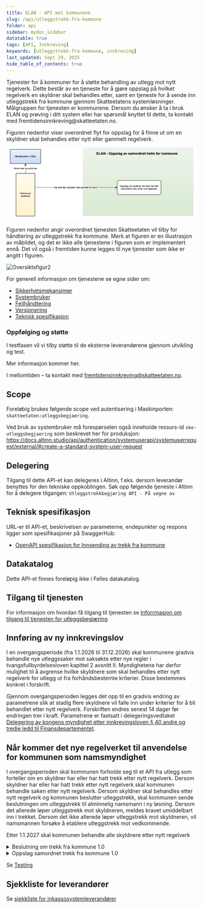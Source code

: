 ```yaml
---
title: ELAN - API mot kommunene
slug: /api/utleggstrekk-fra-kommune
folder: api
sidebar: mydoc_sidebar
datatable: true
tags: [API, Innkreving]
keywords: [utleggstrekk-fra-kommune, innkreving]
last_updated: Sept 29, 2025
hide_table_of_contents: true
---
```


<Summary>Tjenester for å kommuner for å støtte behandling av utlegg mot nytt regelverk. 
Dette består av en tjeneste for å gjøre oppslag på hvilket regelverk en skyldner skal behandles etter, samt en tjeneste for å sende inn utleggstrekk fra kommune gjennom Skatteetatens systemløsninger.</Summary>

<Tabs underline={true}>
<TabItem headerText="Om tjenesten" itemKey="itemKey-Om" default>
Målgruppen for tjenesten er kommunene.
Dersom du ønsker å ta i bruk ELAN og prøving i ditt system eller har spørsmål knyttet til dette, ta kontakt med fremtidensinnkreving@skatteetaten.no.

Figuren nedenfor viser overordnet flyt for oppslag for å finne ut om en skyldner skal behandles etter nytt eller gammelt regelverk.

![Oversiktsfigur1](../../static/download/utleggstrekk-fra-kommune/oppslag-av-samordnet-trekk.png)

Figuren nedenfor angir overordnet tjenesten Skatteetaten vil tilby for håndtering av utleggstrekk fra kommune. Merk at figuren er en illustrasjon av måbildet, og det er ikke alle tjenestene i figuren som er implementert ennå. Det vil også i fremtiden kunne legges til nye tjenester som ikke er angitt i figuren.

![Oversiktsfigur2](../../static/download/utleggstrekk-fra-kommune/kommune-som-særnamsmyndighet.png)


For generell informasjon om tjenestene se egne sider om:

* [Sikkerhetsmekansimer](../om/sikkerhet.md)
* [Systembruker](../om/systembruker.md)
* [Feilhåndtering](../om/feil.md)
* [Versjonering](../om/versjoner.md)
* [Teknisk spesifikasjon](../om/tekniskspesifikasjon.md)


### Oppfølging og støtte
I testfasen vil vi tilby støtte til de eksterne leverandørene gjennom utvikling og test.

Mer informasjon kommer her.

I mellomtiden – ta kontakt med fremtidensinnkreving@skatteetaten.no.

## Scope

Foreløbig brukes følgende scope ved autentisering i Maskinporten: `skatteetaten:utleggsbegjaering`.


Ved bruk av systembruker må forespørselen også inneholde ressurs-id `ske-utleggsbegjaering` som beskrevet her for produksjon: https://docs.altinn.studio/api/authentication/systemuserapi/systemuserrequest/external/#create-a-standard-system-user-request


## Delegering

Tilgang til dette API-et kan delegeres i Altinn, f.eks. dersom leverandør benyttes for den tekniske oppkoblingen. Søk
opp følgende tjeneste i Altinn for å delegere tilgangen: `Utleggstrekkbegjæring API - På vegne av`

## Teknisk spesifikasjon

URL-er til API-et, beskrivelsen av parameterne, endepunkter og respons ligger som spesifikasjoner på SwaggerHub:
* [OpenAPI spesifikasjon for Innsending av trekk fra kommune](https://app.swaggerhub.com/apis/skatteetaten/utleggsbegjaering-kommune-api/)

## Datakatalog

Dette API-et finnes foreløpig ikke i Felles datakatalog.

## Tilgang til tjenesten

For informasjon om hvordan få tilgang til tjenesten se [Inforrmasjon om tilgang til tjenesten for utleggsbegjæring](utleggsbegjaering.md#Tilgang-til-tjenesten)

</TabItem>
<TabItem headerText="Overgangsperioden" itemKey="itemKey-Overgangsperioden">

## Innføring av ny innkrevingslov
I en overgangsperiode (fra 1.1.2026 til 31.12.2026) skal kommunene gradvis behandle nye utleggssaker mot saksøkte etter nye regler i tvangsfullbyrdelsesloven kapittel 2 avsnitt II. Myndighetene har derfor mulighet til å avgrense hvilke skyldnere som skal behandles etter nytt regelverk for utlegg ut fra forhåndsbestemte kriterier. Disse bestemmes konkret i forskrift.

Gjennom overgangsperioden legges det opp til en gradvis endring av parametrene slik at stadig flere skyldnere vil falle inn under kriterier for å bli behandlet etter nytt regelverk. Forskriften endres senest 14 dager før endringen trer i kraft. Parametrene er fastsatt i delegeringsvedtaket [Delegering av kongens myndighet etter innkrevingsloven § 40 andre og tredje ledd til Finansdepartementet](https://lovdata.no/dokument/DEL/forskrift/2025-06-10-968).

## Når kommer det nye regelverket til anvendelse for kommunen som namsmyndighet
I overgangsperioden skal kommunen forholde seg til et API fra utlegg som forteller om en skyldner har eller har hatt trekk etter nytt regelverk.
Dersom skyldner har eller har hatt trekk etter nytt regelverk skal kommunen behandle saken etter nytt regelverk.
Dersom skyldner skal behandles etter nytt regelverk og kommunen beslutter utleggstrekk, skal kommunen sende beslutningen om utleggstrekk til alminnelig namsmann i ny løsning.
Dersom det allerede løper utleggstrekk mot skyldneren, meldes kravet umiddelbart inn i trekket. Dersom det ikke allerede løper utleggstrekk mot skyldneren, vil namsmannen forsøke å etablere utleggstrekk mot vedkommende.

Etter 1.1.2027 skal kommunen behandle alle skyldnere etter nytt regelverk

</TabItem>
<TabItem headerText="Informasjonsmodell" itemKey="itemKey-Informasjonsmodell">

 <details>
      <summary>Beslutning om trekk fra kommune 1.0</summary>
     <p>

## Forklaring til modellen
Denne veilederen har til formål å veilede både funksjonelle og tekniske ressurser til å få en overordnet forståelse av elementene og sammenhengen mellom disse i ELAN løsningen.
Hvert enkelt begrep forklares ikke her, det vil man finne i "documentation" elementet i Swagger(JSON).

Modellen består av en «rotEntitet» som gjelder overordnet informasjon på tvers av trekket.

I øvre halvdel har man informasjon om de formelle partene i trekkket, kommune, innsender og saksøkt. 

I tillegg finner man noen generelle entiteter som gjelder hele beslutningen om trekk.

Videre har man entiteten «Krav» som er kjerneinformasjon med detaljer om «pengekravet» med endringer, fra det ble etablert og frem til innsendingen av beslutningen.

I «BegjæringensTvangsgrunnlag» skal man legge inn detaljer om grunnlaget for Kravene i det besluttede trekket fra kommune.

### a) Rotnivå - Beslutning om trekk fra kommune
Rot entiteten "Beslutning om trekk fra kommune" inneholder kjernerneinformasjon om innsendingen, som generelle vedlegg, underskrift med navn på ansvarlig for innsendingen.

innsenderReferanse er innsenders unike referanse på saken, tilsvarende vil saksreferanse være namsmyndighetens unike identifikator for saken og som skal benyttes senere i prosessen ved kommunikasjon ved namsmyndigheten.

![Rotnivå](../../static/download/utleggstrekk-fra-kommune/utleggstrekk-fra-kommune-a1.png)

### b) Parter i besluttet trekk fra kommune

Saksøker er den som erklærer at noen er skyldig penger. Saksøker er i dette tilfelle en kommune. En kommune kan også ha en innsender som kan være knyttet til en saksbehandler.

Saksøkt er den man krever penger fra. OBS! Det er påkrevd med norsk identifikator for saksøkt.

![Parter](../../static/download/utleggstrekk-fra-kommune/utleggstrekk-fra-kommune-b1.png)

#### Datatyper:

![Parter-datatyper-1](../../static/download/utleggstrekk-fra-kommune/utleggstrekk-fra-kommune-b2.png)
![Parter-datatyper-2](../../static/download/utleggstrekk-fra-kommune/utleggstrekk-fra-kommune-b3.png)
![Parter-datatyper-3](../../static/download/utleggstrekk-fra-kommune/utleggstrekk-fra-kommune-b4.png)

### c) Generelle elementer

I beslutningen har vi 2 såkalte entiteter med generell informasjon som dekker hele beslutningen om trekk, dette er
* Betalingsinformasjon - Informasjon om hvor, hvordan og til hvem innbetalingen skal gjøres.
* ValgtNamsmannsdistrikt -Benyttes kun dersom man ønsker å fremme beslutningen for en bestemt namsmann. Har relevans der flere namsmenn er kompetente til å etablere trekk mot skyldneren og kommunen har et bestemt ønske om hvilken namsmann de ønsker å fremsette beslutningen for. Der valgmuligheten ikke benyttes vil systemløsningen formidle saken til en alminnelig namsmann som er kompetent til å etablere utleggstrekk.

![Generelle elementer-1](../../static/download/utleggstrekk-fra-kommune/utleggstrekk-fra-kommune-c1.png)
![Generelle elementer-2](../../static/download/utleggstrekk-fra-kommune/utleggstrekk-fra-kommune-c2.png)
![Generelle elementer-3](../../static/download/utleggstrekk-fra-kommune/utleggstrekk-fra-kommune-c3.png)

![Generelle elementer-4](../../static/download/utleggstrekk-fra-kommune/utleggstrekk-fra-kommune-c4.png)
![Generelle elementer-5](../../static/download/utleggstrekk-fra-kommune/utleggstrekk-fra-kommune-c5.png)


### d) Kravinformasjon

Krav har ulike typer, kalt «kravdetaljer». Eksempler på kravdetaljer er "Hovedkrav" som er det opprinnelige beløpet en person er skyldig, og "Rentekrav" som omfatter renter som er påløpt etter at kravet oppstod.
En opprinnelig faktura kan være et eksempel på et "Hovedkrav". Har man f. eks to fakturaer med ulikt forfall («kravforfall»), er dette å anse som to krav.

«InnsendersKravreferanse» har flere formål, det ene er å unikt identifisere et krav innenfor et besluttet trekk fra kommune, det andre er å kunne relatere såkalte «tilleggskrav» som for eksempel «Sakskostnader» eller «Rentekrav». På samme måte kan man relatere «Rentekrav» til «Sakskostnader». I praksis fyller man ut «relatertKrav» med opphavets «InnsendersKravreferanse».

Dersom man sender inn et «Rentekrav», bør man legge ved hvilken «rentePeriode» (fra og til dato) rentene er beregnet, samt hvilket beløp det er beregnet rente av i «renteGrunnlag».  Dette fylles ut i «rentekrav» elementet.
I tillegg bør man angi om det er "beregnetMedForsinkelsesrente" eller evntuelt med en avtalt rentesats i «beregnetMedAvtaltRentesats».

Sender man inn et krav som det kreves renter for, må man fylle ut «rentebærendeKrav».

Har det kommet innbetalinger på aktuelle krav, må disse knyttes til det enkelte kravet med beløp og dato. Dette blant annet for å kunne beregne og ettergå krevde rentekrav.


![Kravinformasjon_1](../../static/download/utleggstrekk-fra-kommune/utleggstrekk-fra-kommune-d1.png)
![Kravinformasjon_2](../../static/download/utleggstrekk-fra-kommune/utleggstrekk-fra-kommune-d2.png)


## Eksempler på testdata

Eksempelet nedenfor bruker testparter fra Tenor. De syntetiske dataene i dokumentet byttes ut med deres egne syntetiske data. Dette inkluderer opplastede vedlegg, samt valgte aktører (innsender, saksøkte, saksøkere og prosessfullmektig) fra Tenor.

[beslutning-om-trekk-fra-kommune.json](../../static/download/utleggstrekk-fra-kommune/beslutning-om-trekk-fra-kommune-v1.json) 

</p>
</details>

<details>
      <summary>Oppslag samordnet trekk fra kommune 1.0</summary>
     <p>

## Forklaring til modellen
Denne veilederen har til formål å veilede både funksjonelle og tekniske ressurser til å få en overordnet forståelse av elementene og sammenhengen mellom disse i ELAN løsningen.

Modellen for oppslag av samordnet trekk er en modell skal støtte at kommunene kan gjøre oppslag om en gitt part har eller har hatt trekk på nytt regelverk.
Dette for å kunne gradivis innføre flere skyldnere på nytt regelverk gjennom overgangsåret 2026.

### Oppslag av samordnet trekk request
Oppslag av samordnet trekk skjer ved å angi parten man ønsker å gjøre oppslag på

![Oppslag samordnet_trekk request-1](../../static/download/utleggstrekk-fra-kommune/oppslag-samordnet-trekk-a1.png)
![Oppslag samordnet_trekk request-2](../../static/download/utleggstrekk-fra-kommune/oppslag-samordnet-trekk-a2.png)


### Oppslag av samordnet trekk response
Som respons vil man få parten man gjorde oppslag på samt en boolsk verdi som er true dersom parten har eller har hatt trekk på nytt regelverk.

![Oppslag samordnet_trekk_response-1](../../static/download/utleggstrekk-fra-kommune/oppslag-samordnet-trekk-b1.png)
![Oppslag samordnet_trekk_response-2](../../static/download/utleggstrekk-fra-kommune/oppslag-samordnet-trekk-b2.png)

### Eksempler på testdata
Eksempelet nedenfor bruker testparter fra Tenor. De syntetiske dataene i dokumentet byttes ut med deres egne syntetiske data.

[oppslag-samordnet-trekk-kommune.json](../../static/download/utleggstrekk-fra-kommune/oppslag-samordnet-trekk-kommune.json)
     </p>
</details>

</TabItem>
<TabItem headerText="Test" itemKey="itemKey-Test">

Se [Testing](utleggsbegjaering.md#Testing)

</TabItem>
<TabItem headerText="Sjekkliste for leverandører" itemKey="itemKey-Sjekkliste">

## Sjekkliste for leverandører
Se [sjekkliste for inkassosystemleverandører](utleggsbegjaering.md#Sjekkliste-for-inkassosystemleverandører)

</TabItem>

</Tabs>

